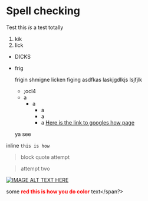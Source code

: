 # Spell checking
Test this *is* a test totally  

1. kik
2. lick



- DICKS
- frig

    frigin shmigne licken figing asdfkas laskjgdlkjs lsjfjlk

    - ;ocl4
    - a
        - a
            - a
            - a
            - a
    [Here is the link to googles
    how page](https://www.google.com)

    ya see

inline `this is how`


>block quote attempt

>attempt two


[![IMAGE ALT TEXT HERE](http://img.youtube.com/vi/YOUTUBE_VIDEO_ID_HERE/0.jpg)](http://www.youtube.com/watch?v=YOUTUBE_VIDEO_ID_HERE)

some **<span style="color:red">red this is how you do color** text</span?>

